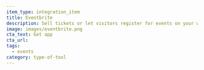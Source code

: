 ```yaml
---
item_type: integration_item
title: Eventbrite
description: Sell tickets or let visitors register for events on your website
image: images/eventbrite.png
cta_text: Get app
cta_url:
tags:
  - events
category: type-of-tool
---
```

